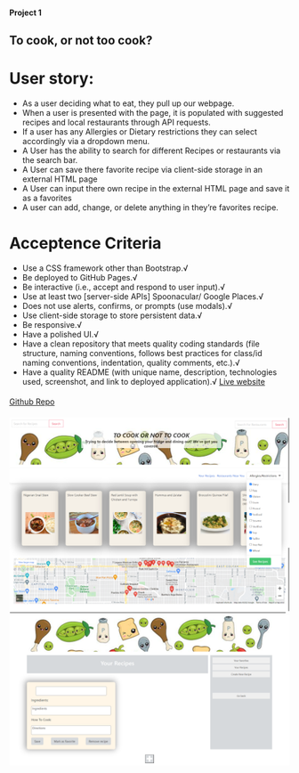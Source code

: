 #### Project 1
## To cook, or not too cook?
# User story:
* As a user deciding what to eat, they pull up our webpage.
* When a user is presented with the page, it is populated with suggested recipes and local restaurants through API requests.
* If a user has any Allergies or Dietary restrictions they can select accordingly via a dropdown menu.
* A User has the ability to search for different Recipes or restaurants via the search bar.
* A User can save there favorite recipe via client-side storage in an external HTML page
* A User can input there own recipe in the external HTML page and save it as a favorites
* A user can add, change, or delete anything in they’re favorites recipe.
# Acceptence Criteria
* Use a CSS framework other than Bootstrap.√
* Be deployed to GitHub Pages.√
* Be interactive (i.e., accept and respond to user input).√
* Use at least two [server-side APIs] Spoonacular/ Google Places.√
* Does not use alerts, confirms, or prompts (use modals).√
* Use client-side storage to store persistent data.√
* Be responsive.√
* Have a polished UI.√
* Have a clean repository that meets quality coding standards (file structure, naming conventions, follows best practices for class/id naming conventions, indentation, quality comments, etc.).√
* Have a quality README (with unique name, description, technologies used, screenshot, and link to deployed application).√
[Live website]()
####
[Github Repo]()
####

<img src="./git-images/cook_ss.png">
<img src="./git-images/recipe_ss.png">